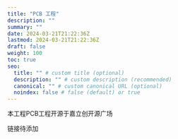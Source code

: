 ```yaml
---
title: "PCB 工程"
description: ""
summary: ""
date: 2024-03-21T21:22:36Z
lastmod: 2024-03-21T21:22:36Z
draft: false
weight: 100
toc: true
seo:
  title: "" # custom title (optional)
  description: "" # custom description (recommended)
  canonical: "" # custom canonical URL (optional)
  noindex: false # false (default) or true
---
```


本工程PCB工程开源于嘉立创开源广场

链接待添加